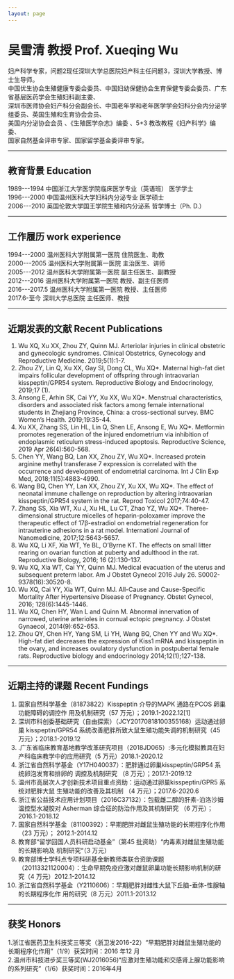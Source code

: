 ```yaml
---
layout: page
---
```




# 吴雪清 教授 Prof. Xueqing Wu

 妇产科学专家，问题2现任深圳大学总医院妇产科主任问题3，深圳大学教授、博士生导师。<br>
 中国优生协会生殖健康专委会委员、中国妇幼保健协会生育保健专委会委员、广东省基层医药学会生殖妇科副主委、<br>
 深圳市医师协会妇产科分会副会长、中国老年学和老年医学学会妇科分会内分泌学组委员、英国生殖和生育协会会员、<br>
 美国内分泌协会会员 、《生殖医学杂志》编委 、5+3 教改教程《妇产科学》编委、<br>
 国家自然基金评审专家、国家留学基金委评审专家。

***

## 教育背景 Education

1989---1994 中国浙江大学医学院临床医学专业（英语班） 医学学士<br>
1996---2000 中国温州医科大学妇科内分泌专业 医学硕士<br>
2006---2010 英国伦敦大学国王学院生殖和内分泌系 哲学博士（Ph. D.）<br>

***

## 工作履历 work experience

1994---2000   温州医科大学附属第一医院 住院医生、助教<br>
2000---2005   温州医科大学附属第一医院 主治医生、讲师<br>
2005---2012   温州医科大学附属第一医院 副主任医生、副教授<br>
2012---2016   温州医科大学附属第一医院 教授、副主任医师<br>
2016---2017.5 温州医科大学附属第一医院 教授、主任医师<br>
2017.6-至今   深圳大学总医院 主任医师、教授<br>

***

## 近期发表的文献 Recent Publications 

1. Wu XQ, Xu XX, Zhou ZY, Quinn MJ. Arteriolar injuries in clinical obstetric and gynecologic syndromes. Clinical Obstetrics, Gynecology and Reproductive Medicine. 2019;5(1):1-7.
2. Zhou ZY, Lin Q, Xu XX, Gay SI, Dong CL, Wu XQ*. Maternal high-fat diet impairs follicular development of offspring through intraovarian kisspeptin/GPR54 system. Reproductive Biology and Endocrinology, 2019;17 (1).
3. Ansong E, Arhin SK, Cai YY, Xu XX, Wu XQ*. Menstrual characteristics, disorders and associated risk factors among female international students in Zhejiang Province, China: a cross-sectional survey. BMC Women’s Health. 2019;19:35-44.
4. Xu XX, Zhang SS, Lin HL, Lin Q, Shen LE, Ansong E, Wu XQ*. Metformin promotes regeneration of the injured endometrium via inhibition of endoplasmic reticulum stress-induced apoptosis. Reproductive Science, 2019 Apr 26(4):560-568.
5. Chen YY, Wang BQ, Lan XX, Zhou ZY, Wu XQ*. Increased protein arginine methyl transferase 7 expression is correlated with the occurrence and development of endometrial carcinoma. Int J Clin Exp Med, 2018;11(5):4883-4990.
6. Wang BQ, Chen YY, Lan XX, Zhou ZY, Xu XX, Wu XQ*. The effect of neonatal immune challenge on reproduction by altering intraovarian kisspeptin/GPR54 system in the rat. Reprod Toxicol 2017;74:40-47.
7. Zhang SS, Xia WT, Xu J, Xu HL, Lu CT, Zhao YZ, Wu XQ*. Theree-dimensional structure micelles of heparin-poloxamer improve the therapeutic effect of 17β-estradiol on endometrial regeneration for intrauterine adhesions in a rat model. Internationl Journal of Nanomedicine, 2017;12:5643-5657.
8. Wu XQ, Li XF, Xia WT, Ye BL, O’Byrne KT. The effects on small litter rearing on ovarian function at puberty and adulthood in the rat. Reproductive Biology, 2016; 16 (2):130-137.
9. Wu XQ, Xia WT, Cai YY, Quinn MJ. Medical evacuation of the uterus and subsequent preterm labor. Am J Obstet Gynecol 2016 July 26. S0002-9378(16):30520-8.
10. Wu XQ, Cai YY, Xia WT, Quinn MJ. All-Cause and Cause-Specific Mortality After Hypertensive Disease of Pregnancy. Obstet Gynecol, 2016; 128(6):1445-1446.
11. Wu XQ, Chen HY, Wan L and Quinn M. Abnormal innervation of narrowed, uterine arterioles in cornual ectopic pregnancy. J Obstet Gynaecol, 2014(9):652-653.
12. Zhou QY, Chen HY, Yang SM, Li YH, Wang BQ, Chen YY and Wu XQ*. High-fat diet decreases the expression of Kiss1 mRNA and kisspeptin in the ovary, and increases ovulatory dysfunction in postpubertal female rats. Reproductive biology and endocrinology 2014;12(1);127-138.

***

## 近期主持的课题 Recent Fundings

1. 国家⾃然科学基金（81873822）Kisspeptin 介导的MAPK 通路在PCOS 卵巢功能障碍的调控作 ⽤及机制研究（57 万元）；2019.1-2022.12[1]
2. 深圳市科创委基础研究（⾃由探索）（JCY20170818100355168）运动通过卵巢 kisspeptin/GPR54 系统改善肥胖所致⼤⿏⽣殖功能失调的机制研究（45 万元）；2018.1-2019.12
3. .广东省临床教育基地教学改⾰研究项目（2018JD065）:多元化模拟教具在妇产科临床教学中的应⽤研究（5 万元）2018.1-2020.12
4. 浙江省⾃然科学基⾦（Y17H040037）：肥胖通过卵巢kisspeptin/GRP54 系统卵泡发育和排卵的 调控及机制研究 （8 万元）；2017.1-2019.12
5. 温州市⾼层次⼈才创新技术项目重点资助：运动通过卵巢kisspeptin/GPR5 系统对肥胖⼤⿏ ⽣殖功能的改善及其机制 （4 万元）；2017.6-2020.6
6. 浙江省公益技术应⽤计划项目（2016C37132）：包载雌⼆醇的肝素-泊洛沙姆温控型⽔凝胶对 Asherman 综合征的防治作⽤及其机制研究 （6 万元）； 2016.1-2018.12
7. 国家⾃然科学基⾦（81100392）：早期肥胖对雌⿏⽣殖功能的⻓期程序化作⽤（23 万元）； 2012.1-2014.12
8. 教育部“留学回国⼈员科研启动基⾦”（第45 批资助）“内毒素对雌⿏⽣殖功能的⻓期影响及 机制研究“（3 万元）
9. 教育部博⼠学科点专项科研基⾦新教师类联合资助课题（20113321120004）：⽣命早期免疫应激对雌⿏卵巢功能⻓期影响机制的研究（4 万元）2012.1-2014.12
10. 浙江省⾃然科学基金（Y2110606）：早期肥胖对雌性⼤⿏下丘脑-垂体-性腺轴的⻓期程序化作 ⽤的研究（8 万元）2011.1-2013.12

***

## 获奖 Honors

1.浙江省医药卫生科技奖三等奖（浙卫发2016-22）“早期肥胖对雌鼠生殖功能的长期程序化作用”（1/9）获奖时间：2016 年12 月 <br>
2.温州市科技进步奖三等奖(WJ2016056)“应激对生殖功能和交感肾上腺功能影响的系列研究”（1/6）获奖时间：2016年4月 <br>
